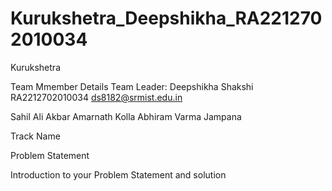 # Kurukshetra_Deepshikha_RA2212702010034

Kurukshetra

Team Mmember Details
Team Leader:
Deepshikha Shakshi 
RA2212702010034
ds8182@srmist.edu.in

Sahil Ali Akbar
Amarnath Kolla
Abhiram Varma Jampana

Track Name

Problem Statement

Introduction to your Problem Statement and solution
